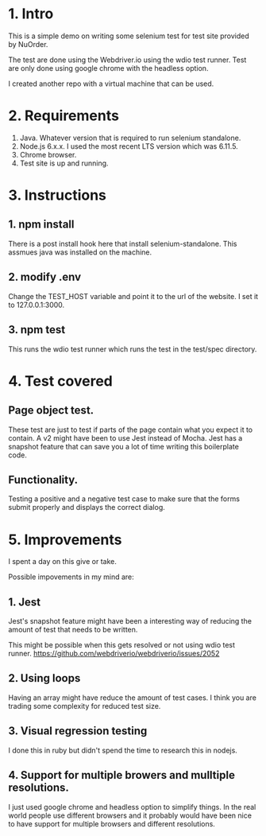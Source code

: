 # 1. Intro

This is a simple demo on writing some selenium test for test site provided by NuOrder.

The test are done using the Webdriver.io using the wdio test runner. Test are only done using google chrome with the headless option.

I created another repo with a virtual machine that can be used.




# 2. Requirements

1. Java. Whatever version that is required to run selenium standalone.
2. Node.js 6.x.x. I used the most recent LTS version which was 6.11.5.
3. Chrome browser.
4. Test site is up and running.




# 3. Instructions

## 1. npm install

There is a post install hook here that install selenium-standalone. This assmues java was installed on the machine.

## 2. modify .env

Change the TEST_HOST variable and point it to the url of the website. I set it to 127.0.0.1:3000.


## 3. npm test

This runs the wdio test runner which runs the test in the test/spec directory.





# 4. Test covered

## Page object test.

These test are just to test if parts of the page contain what you expect it to contain. A v2 might have been to use Jest instead of Mocha. Jest has a snapshot feature that can save you a lot of time writing this boilerplate code.

## Functionality.

Testing a positive and a negative test case to make sure that the forms submit properly and displays the correct dialog.





# 5. Improvements

I spent a day on this give or take.

Possible impovements in my mind are:

## 1. Jest 

Jest's snapshot feature might have been a interesting way of reducing the amount of test that needs to be written.

This might be possible when this gets resolved or not using wdio test runner.
https://github.com/webdriverio/webdriverio/issues/2052

## 2. Using loops

Having an array might have reduce the amount of test cases. 
I think you are trading some complexity for reduced test size. 

## 3. Visual regression testing

I done this in ruby but didn't spend the time to research this in nodejs.

## 4. Support for multiple browers and mulltiple resolutions.

I just used google chrome and headless option to simplify things. In the real world people use different browsers and it probably would have been nice to have support for multiple browsers and different resolutions.